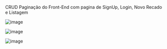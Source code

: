 CRUD Paginação do Front-End com pagina de SignUp, Login, Novo Recado e Listagem


![image](https://github.com/user-attachments/assets/96f80473-e3fe-4974-919f-448277708b0e)

![image](https://github.com/user-attachments/assets/5a4bca99-568f-4e5e-b5b7-a638f3c00635)

![image](https://github.com/user-attachments/assets/f0bbb79c-824e-4959-a086-93ad5c14a1fe)
